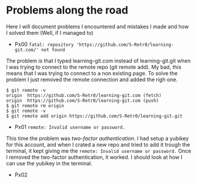 # Problems along the road #

Here I will document problems I encountered and mistakes I made and how I solved them (Well, if I managed to)


* Px00		`fatal: repository 'https://github.com/S-Retr0/learning-git.com/' not found`

The problem is that I typed learning-git.com instead of learning-git.git when I was trying to connect to the remote repo (git remote add). My bad, this means that I was trying to connect to a non existing page. To solve the problem I just removed the remote connection and added the righ one.

	$ git remote -v
	origin	https://github.com/S-Retr0/learning-git.com (fetch)
	origin	https://github.com/S-Retr0/learning-git.com (push)
	$ git remote rm origin
	$ git remote -v
	$ git remote add origin https://github.com/S-Retr0/learning-git.git



* Px01		`remote: Invalid username or password.`

This time the problem was *two-factor authentication*. I had setup a yubikey for this account, and when I crated a new repo and tried to add it trough the terminal, it kept giving me the `remote: Invalid username or password.`
Once I removed the two-factor authentication, it worked. I should look at how I can use the yubikey in the terminal.


* Px02
